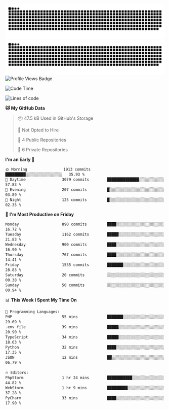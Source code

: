 <img src="https://github.com/nielsbaggerman/nielsbaggerman/blob/output/github-contribution-grid-snake.svg#gh-light-mode-only" alt="GitHub Snake Light">
<img src="https://github.com/nielsbaggerman/nielsbaggerman/blob/output/github-contribution-grid-snake-dark.svg#gh-dark-mode-only" alt="GitHub Snake Dark">
<img src="https://komarev.com/ghpvc/?username=nielsbaggerman&amp;label=Profile+Views" alt="Profile Views Badge" />

<!--START_SECTION:waka-->
![Code Time](http://img.shields.io/badge/Code%20Time-2%2C157%20hrs%2028%20mins-blue)

![Lines of code](https://img.shields.io/badge/From%20Hello%20World%20I%27ve%20Written-7.6%20million%20lines%20of%20code-blue)

**🐱 My GitHub Data** 

> 📦 47.5 kB Used in GitHub's Storage 
 > 
> 🚫 Not Opted to Hire
 > 
> 📜 4 Public Repositories 
 > 
> 🔑 6 Private Repositories 
 > 
**I'm an Early 🐤** 

```text
🌞 Morning                1913 commits        █████████░░░░░░░░░░░░░░░░   35.93 % 
🌆 Daytime                3079 commits        ██████████████░░░░░░░░░░░   57.83 % 
🌃 Evening                207 commits         █░░░░░░░░░░░░░░░░░░░░░░░░   03.89 % 
🌙 Night                  125 commits         █░░░░░░░░░░░░░░░░░░░░░░░░   02.35 % 
```
📅 **I'm Most Productive on Friday** 

```text
Monday                   890 commits         ████░░░░░░░░░░░░░░░░░░░░░   16.72 % 
Tuesday                  1162 commits        █████░░░░░░░░░░░░░░░░░░░░   21.83 % 
Wednesday                900 commits         ████░░░░░░░░░░░░░░░░░░░░░   16.90 % 
Thursday                 767 commits         ████░░░░░░░░░░░░░░░░░░░░░   14.41 % 
Friday                   1535 commits        ███████░░░░░░░░░░░░░░░░░░   28.83 % 
Saturday                 20 commits          ░░░░░░░░░░░░░░░░░░░░░░░░░   00.38 % 
Sunday                   50 commits          ░░░░░░░░░░░░░░░░░░░░░░░░░   00.94 % 
```


📊 **This Week I Spent My Time On** 

```text
💬 Programming Languages: 
PHP                      55 mins             ███████░░░░░░░░░░░░░░░░░░   29.69 % 
.env file                39 mins             █████░░░░░░░░░░░░░░░░░░░░   20.90 % 
TypeScript               34 mins             █████░░░░░░░░░░░░░░░░░░░░   18.63 % 
Python                   32 mins             ████░░░░░░░░░░░░░░░░░░░░░   17.35 % 
JSON                     12 mins             ██░░░░░░░░░░░░░░░░░░░░░░░   06.79 % 

🔥 Editors: 
PhpStorm                 1 hr 24 mins        ███████████░░░░░░░░░░░░░░   44.82 % 
WebStorm                 1 hr 9 mins         █████████░░░░░░░░░░░░░░░░   37.28 % 
PyCharm                  33 mins             ████░░░░░░░░░░░░░░░░░░░░░   17.90 % 
```


<!--END_SECTION:waka-->
